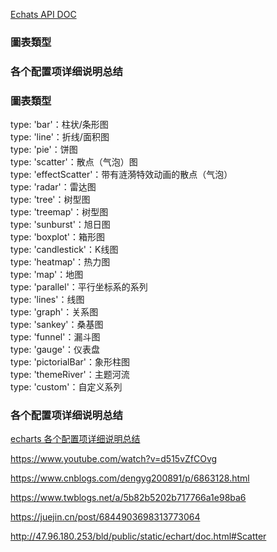 

[Echats API DOC](https://www.runoob.com/echarts/echarts-setup.html)  

### 圖表類型  
### 各个配置项详细说明总结  



### 圖表類型  
type: 'bar'：柱状/条形图  
type: 'line'：折线/面积图  
type: 'pie'：饼图  
type: 'scatter'：散点（气泡）图  
type: 'effectScatter'：带有涟漪特效动画的散点（气泡）  
type: 'radar'：雷达图  
type: 'tree'：树型图  
type: 'treemap'：树型图  
type: 'sunburst'：旭日图  
type: 'boxplot'：箱形图  
type: 'candlestick'：K线图  
type: 'heatmap'：热力图  
type: 'map'：地图  
type: 'parallel'：平行坐标系的系列  
type: 'lines'：线图  
type: 'graph'：关系图  
type: 'sankey'：桑基图  
type: 'funnel'：漏斗图  
type: 'gauge'：仪表盘  
type: 'pictorialBar'：象形柱图  
type: 'themeRiver'：主题河流  
type: 'custom'：自定义系列  


### 各个配置项详细说明总结  
[echarts 各个配置项详细说明总结](https://www.runoob.com/echarts/echarts-setup.html)  


https://www.youtube.com/watch?v=d515vZfCOvg



https://www.cnblogs.com/dengyg200891/p/6863128.html



https://www.twblogs.net/a/5b82b5202b717766a1e98ba6


https://juejin.cn/post/6844903698313773064


http://47.96.180.253/bld/public/static/echart/doc.html#Scatter














